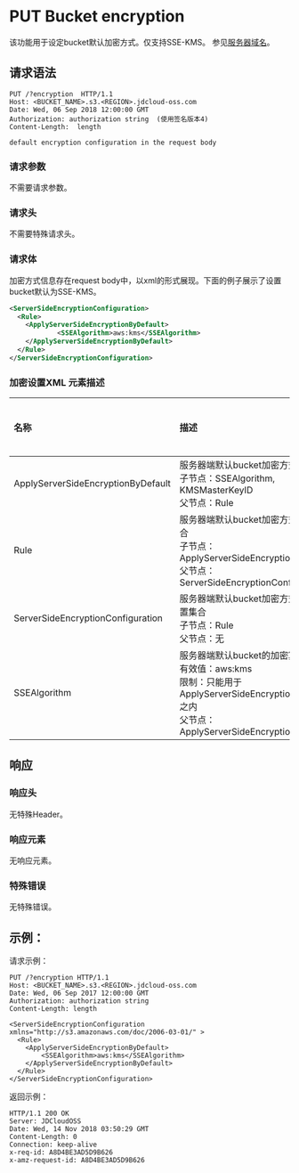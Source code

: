 # PUT  Bucket encryption
 该功能用于设定bucket默认加密方式。仅支持SSE-KMS。
 参见[服务器域名](https://docs.jdcloud.com/cn/object-storage-service/regions-and-endpoints)。
 
## 请求语法
 
```HTTP
PUT /?encryption  HTTP/1.1
Host: <BUCKET_NAME>.s3.<REGION>.jdcloud-oss.com
Date: Wed, 06 Sep 2018 12:00:00 GMT
Authorization: authorization string  (使用签名版本4)
Content-Length:  length 

default encryption configuration in the request body

```
###  请求参数

不需要请求参数。

###  请求头

不需要特殊请求头。

###  请求体
加密方式信息存在request body中，以xml的形式展现。下面的例子展示了设置bucket默认为SSE-KMS。

```XML
<ServerSideEncryptionConfiguration>
  <Rule>
    <ApplyServerSideEncryptionByDefault>
            <SSEAlgorithm>aws:kms</SSEAlgorithm>
    </ApplyServerSideEncryptionByDefault>
  </Rule>
</ServerSideEncryptionConfiguration>

```

### 加密设置XML 元素描述

|名称|描述|是否必须|
|:-|:-|:-|
|ApplyServerSideEncryptionByDefault|服务器端默认bucket加密方式的集合<br>子节点：SSEAlgorithm, KMSMasterKeyID<br>父节点：Rule|是|
|Rule|服务器端默认bucket加密方式的配置集合<br>子节点：ApplyServerSideEncryptionByDefault<br>父节点：ServerSideEncryptionConfiguration|是|
|ServerSideEncryptionConfiguration|服务器端默认bucket加密方式的具体配置集合<br>子节点：Rule<br>父节点：无|是|
|SSEAlgorithm|服务器端默认bucket的加密算法<br>有效值：aws:kms<br>限制：只能用于ApplyServerSideEncryptionByDefault之内<br>父节点：ApplyServerSideEncryptionByDefault|是|

## 响应

### 响应头

 无特殊Header。
 
### 响应元素

 无响应元素。

 ### 特殊错误
  
  无特殊错误。
  
## 示例：

请求示例：
```HTTP
PUT /?encryption HTTP/1.1
Host: <BUCKET_NAME>.s3.<REGION>.jdcloud-oss.com
Date: Wed, 06 Sep 2017 12:00:00 GMT
Authorization: authorization string
Content-Length: length

<ServerSideEncryptionConfiguration xmlns="http://s3.amazonaws.com/doc/2006-03-01/" >
  <Rule>
    <ApplyServerSideEncryptionByDefault>
        <SSEAlgorithm>aws:kms</SSEAlgorithm>
    </ApplyServerSideEncryptionByDefault>
  </Rule>
</ServerSideEncryptionConfiguration>

  ```
 返回示例：
 
```HTTP
HTTP/1.1 200 OK
Server: JDCloudOSS
Date: Wed, 14 Nov 2018 03:50:29 GMT
Content-Length: 0
Connection: keep-alive
x-req-id: A8D4BE3AD5D9B626
x-amz-request-id: A8D4BE3AD5D9B626
```
  
 
  
  
  
  


